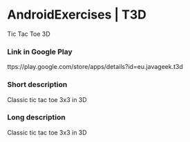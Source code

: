 # AndroidExercises | T3D
Tic Tac Toe 3D

### Link in Google Play
ttps://play.google.com/store/apps/details?id=eu.javageek.t3d

### Short description
Classic tic tac toe 3x3 in 3D

### Long description
Classic tic tac toe 3x3 in 3D
